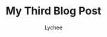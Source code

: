 ---
title: My Third Blog Post
author: Lychee
pubDate: 2024-11-01
public: false
image:
    url: '/blog-post.webp'
    alt: 'Post Thumbnail'
# tags: ["astro", "successes"]
---